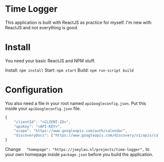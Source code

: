 # Time Logger

This application is built with ReactJS as practice for myself. I'm new with ReactJS and not everything is good.

# Install
You need your basic ReactJS and NPM stuff.

Install: `npm install`
Start: `npm start`
Build: `npm run-script build`



# Configuration
You also need a file in your root named `apiGoogleconfig.json`.
Put this inside your `apiGoogleconfig.json` file.
```js
{
	"clientId": "<CLIENT-ID>",
	"apiKey": "<API-KEY>",
	"scope": "https://www.googleapis.com/auth/calendar",
	"discoveryDocs": ["https://www.googleapis.com/discovery/v1/apis/calendar/v3/rest"]
}
```

Change `  "homepage": "https://joeylau.nl/projects/time-logger",` to your own homepage inside `package.json` before you build the application.
